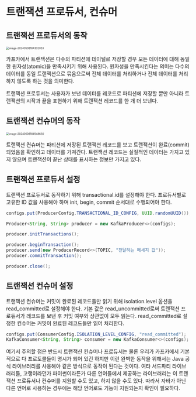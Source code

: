 # 트랜잭션 프로듀서, 컨슈머

## 트랜잭션 프로듀서의 동작
<img src="https://github.com/jewoodev/blog-img/blob/main/2024-05-03-%EC%95%84%ED%8C%8C%EC%B9%98_%EC%B9%B4%ED%94%84%EC%B9%B4_%EC%95%A0%ED%94%8C%EB%A6%AC%EC%BC%80%EC%9D%B4%EC%85%98_%ED%94%84%EB%A1%9C%EA%B7%B8%EB%9E%98%EB%B0%8D_%EC%9D%B8%EA%B0%95_%EC%A0%95%EB%A6%AC/image-20240506184302053.png?raw=true" alt="image-20240506184302053" style="zoom:50%;" />

카프카에서 트랜잭션은 다수의 파티션에 데이털르 저장할 경우 모든 데이터에 대해 동일한 원자성(atomic)을 만족시키기 위해 사용된다. 원자성을 만족시킨다는 의미는 다수의 데이터를 동일 트랜잭션으로 묶음으로써 전체 데이터를 처리하거나 전체 데이터를 처리하지 않도록 하는 것을 의미한다.

트랜잭션 프로듀서는 사용자가 보낸 데이터를 레코드로 파티션에 저장할 뿐만 아니라 트랜잭션의 시작과 끝을 표현하기 위해 트랜잭션 레코드를 한 개 더 보낸다.

## 트랜잭션 컨슈머의 동작
<img src="https://github.com/jewoodev/blog-img/blob/main/2024-05-03-%EC%95%84%ED%8C%8C%EC%B9%98_%EC%B9%B4%ED%94%84%EC%B9%B4_%EC%95%A0%ED%94%8C%EB%A6%AC%EC%BC%80%EC%9D%B4%EC%85%98_%ED%94%84%EB%A1%9C%EA%B7%B8%EB%9E%98%EB%B0%8D_%EC%9D%B8%EA%B0%95_%EC%A0%95%EB%A6%AC/image-20240506184548630.png?raw=true" alt="image-20240506184548630" style="zoom:50%;" />

트랜잭션 컨슈머는 파티션에 저장된 트랜잭션 레코드를 보고 트랜잭션이 완료(commit)되었음을 확인하고 데이터를 가져간다. 트랜잭션 레코드는 실질적인 데이터는 가지고 있지 않으며 트랜잭션이 끝난 상태를 표시하는 정보만 가지고 있다.

## 트랜잭션 프로듀서 설정
트랜잭션 프로듀서로 동작하기 위해 transactional.id를 설정해야 한다. 프로듀서별로 고유한 ID 값을 사용해야 하며 init, begin, commit 순서대로 수행되어야 한다.

```java
configs.put(ProducerConfig.TRANSACTIONAL_ID_CONFIG, UUID.randomUUID());

Producer<String, String> producer = new KafkaProducer<>(configs);

producer.initTransactions();

producer.beginTransaction();
producer.send(new ProducerRecord<>(TOPIC, "전달하는 메세지 값"));
producer.commitTransaction();

producer.close();
```

## 트랜잭션 컨슈머 설정
트랜잭션 컨슈머는 커밋이 완료된 레코드들만 읽기 위해 isolation.level 옵션을 read_committed로 설정해야 한다. 기본 값은 read_uncommitted로써 트랜잭션 프로듀서가 레코드를 보낸 후 커밋 여부와 상관없이 모두 읽는다. read_committed로 설정한 컨슈머는 커밋이 완료된 레코드들만 읽어 처리한다.

```java
configs.put(ConsumerConfig.ISOLATION_LEVEL_CONFIG, "read_committed");
KafkaConsumer<String, String> consumer = new KafkaConsumer<>(configs);
```

여기서 주의할 점은 반드시 트랜잭션 컨슈머나 프로듀서는 물론 우리가 카프카에서 기본적으로 다 프로토콜들이 명시가 되어 있긴 하지만 이런 완벽한 동작을 위해서는 Java 공식 라이브러리를 사용해야 같은 방식으로 동작이 된다는 것이다. 여타 서드파티 라이브러리들, 고랭이라던가 파이썬이라든가 다른 언어들에서 제공하는 라이브러리는 이 트랜잭션 프로듀서나 컨슈머를 지원할 수도 있고, 하지 않을 수도 있다. 따라서 자바가 아닌 다른 언어로 사용하는 경우에는 해당 언어로도 기능이 지원되는지 확인이 필요하다.

